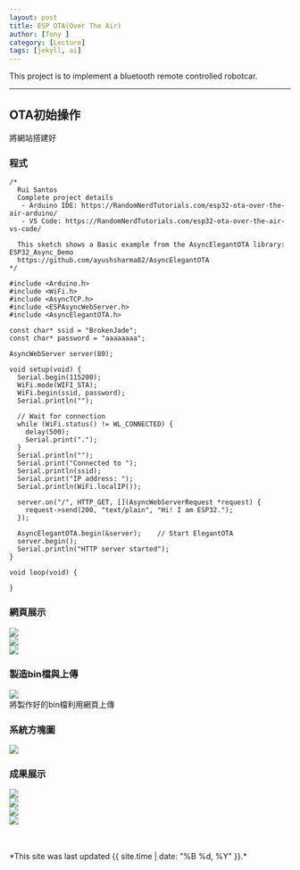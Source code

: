 ```yaml
---
layout: post
title: ESP OTA(Over The Air)
author: [Tony ]
category: [Lecture]
tags: [jekyll, ai]
---
```


This project is to implement a bluetooth remote controlled robotcar.

---
## OTA初始操作

將網站搭建好

### 程式
```
/*
  Rui Santos
  Complete project details
   - Arduino IDE: https://RandomNerdTutorials.com/esp32-ota-over-the-air-arduino/
   - VS Code: https://RandomNerdTutorials.com/esp32-ota-over-the-air-vs-code/
  
  This sketch shows a Basic example from the AsyncElegantOTA library: ESP32_Async_Demo
  https://github.com/ayushsharma82/AsyncElegantOTA
*/

#include <Arduino.h>
#include <WiFi.h>
#include <AsyncTCP.h>
#include <ESPAsyncWebServer.h>
#include <AsyncElegantOTA.h>

const char* ssid = "BrokenJade";
const char* password = "aaaaaaaa";

AsyncWebServer server(80);

void setup(void) {
  Serial.begin(115200);
  WiFi.mode(WIFI_STA);
  WiFi.begin(ssid, password);
  Serial.println("");

  // Wait for connection
  while (WiFi.status() != WL_CONNECTED) {
    delay(500);
    Serial.print(".");
  }
  Serial.println("");
  Serial.print("Connected to ");
  Serial.println(ssid);
  Serial.print("IP address: ");
  Serial.println(WiFi.localIP());

  server.on("/", HTTP_GET, [](AsyncWebServerRequest *request) {
    request->send(200, "text/plain", "Hi! I am ESP32.");
  });

  AsyncElegantOTA.begin(&server);    // Start ElegantOTA
  server.begin();
  Serial.println("HTTP server started");
}

void loop(void) {

}
```
### 網頁展示
![](https://github.com/NENECHINO/MCU-course/blob/main/images/1_wifi.png?raw=true)<br>
![](https://github.com/NENECHINO/MCU-course/blob/main/images/1_connect.png?raw=true)<br>
![](https://github.com/NENECHINO/MCU-course/blob/main/1_OTA%E7%B6%B2%E7%AB%99.png?raw=true)<br>
### 製造bin檔與上傳
![](https://github.com/NENECHINO/MCU-course/blob/main/images/1_bin.png?raw=true)<br>
將製作好的bin檔利用網頁上傳
### 系統方塊圖
![](https://github.com/NENECHINO/MCU-course/blob/main/1_otap.jpg?raw=true)<br>
### 成果展示
![](https://github.com/NENECHINO/MCU-course/blob/main/1_OTA%20%20off.png?raw=true)<br>
![](https://github.com/NENECHINO/MCU-course/blob/main/1_red.jpg?raw=true)<br>
![](https://github.com/NENECHINO/MCU-course/blob/main/1_OTA%20%20on.png?raw=true)<br>
![](https://github.com/NENECHINO/MCU-course/blob/main/1_green.jpg?raw=true)<br>

<br>
<br>
*This site was last updated {{ site.time | date: "%B %d, %Y" }}.*
